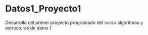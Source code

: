 # Datos1_Proyecto1
Desarrollo del primer proyecto programado del curso algoritmos y estructuras de datos 1
